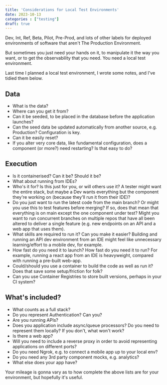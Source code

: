 ```yaml
---
title: 'Considerations for Local Test Environments'
date: 2023-10-13
categories : ["testing"]
draft: true
---
```


Dev, Int, Ref, Beta, Pilot, Pre-Prod, and lots of other labels for deployed environments of software that aren't The Production Environment.

But sometimes you just need your hands on it, to manipulate it the way you want, or to get the observability that you need. You need a local test environment.

Last time I planned a local test environment, I wrote some notes, and I've tidied them below.

## Data

* What is the data?
* Where can you get it from?
* Can it be seeded, to be placed in the database before the application launches?
* Can the seed data be updated automatically from another source, e.g. Production? Configuration is key.
* Can it be easily reset?
* If you alter very core data, like fundamental configuration, does a component (or more?) need restarting? Is that easy to do?

## Execution

* Is it containerised? Can it be? Should it be?
* What about running from IDEs?
* Who's it for? Is this just for you, or will others use it? A tester might want the entire stack, but maybe a Dev wants everything but the component they're working on (because they'll run it from their IDE)?
* Do you just want to run the latest code from the main branch? Or might you use this to test features before merging? If so, does that mean that everything is on main except the one component under test? Might you want to run concurrent branches on multiple repos that have all been altered to deliver a single feature (e.g. new endpoints on an API and a web app that uses them).
* What skills are required to run it? Can you make it easier? Building and running an API dev environment from an IDE might feel like unnecessary learning/effort to a mobile dev, for example.
* How fast do you need it to launch? How fast do you need it to run? For example, running a react app from an IDE is heavyweight, compared with running a pre-built web-app.
* Could/should you use a container to build the code as well as run it? Does that save some setup/friction for folk?
* Can you use Container Registries to store built versions, perhaps in your CI system?

## What's included?

* What counts as a full stack?
* Do you represent Authentication? Can you?
* Are you running APIs?
* Does you application include async/queue processors? Do you need to represent them locally? If you don't, what won't work?
* Is there a web app?
* Will you need to include a reverse proxy in order to avoid representing applications on different ports?
* Do you need Ngrok, e.g. to connect a mobile app up to your local env?
* Do you need any 3rd party component mocks, e.g. analytics?
* What else does your app have?

Your mileage is gonna vary as to how complete the above lists are for your environment, but hopefully it's useful.
